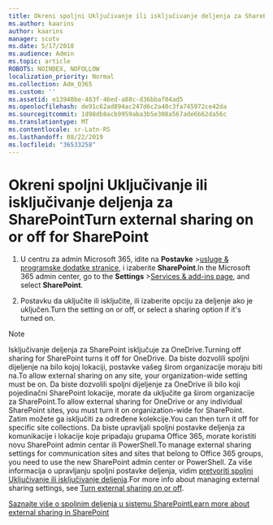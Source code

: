 ```yaml
---
title: Okreni spoljni Uključivanje ili isključivanje deljenja za SharePoint
ms.author: kaarins
author: kaarins
manager: scotv
ms.date: 5/17/2018
ms.audience: Admin
ms.topic: article
ROBOTS: NOINDEX, NOFOLLOW
localization_priority: Normal
ms.collection: Adm_O365
ms.custom: ''
ms.assetid: e13940be-483f-46ed-a88c-d36bbaf04ad5
ms.openlocfilehash: de91c62ad894ac247d6c2a40c3fa745972ce42da
ms.sourcegitcommit: 1d98db8acb9959aba3b5e308a567ade6b62da56c
ms.translationtype: MT
ms.contentlocale: sr-Latn-RS
ms.lasthandoff: 08/22/2019
ms.locfileid: "36533258"
---
```

# <a name="turn-external-sharing-on-or-off-for-sharepoint"></a><span data-ttu-id="b8c8e-102">Okreni spoljni Uključivanje ili isključivanje deljenja za SharePoint</span><span class="sxs-lookup"><span data-stu-id="b8c8e-102">Turn external sharing on or off for SharePoint</span></span>

1. <span data-ttu-id="b8c8e-103">U centru za admin Microsoft 365, idite na **Postavke** >[usluge &amp; programske dodatke stranice](https://portal.office.com/adminportal/home#/Settings/ServicesAndAddIns), i izaberite **SharePoint**.</span><span class="sxs-lookup"><span data-stu-id="b8c8e-103">In the Microsoft 365 admin center, go to the **Settings** >[Services &amp; add-ins page](https://portal.office.com/adminportal/home#/Settings/ServicesAndAddIns), and select **SharePoint**.</span></span>
    
2. <span data-ttu-id="b8c8e-104">Postavku da uključite ili isključite, ili izaberite opciju za deljenje ako je uključen.</span><span class="sxs-lookup"><span data-stu-id="b8c8e-104">Turn the setting on or off, or select a sharing option if it's turned on.</span></span>
    
> [!NOTE]
> <span data-ttu-id="b8c8e-105">Isključivanje deljenja za SharePoint isključuje za OneDrive.</span><span class="sxs-lookup"><span data-stu-id="b8c8e-105">Turning off sharing for SharePoint turns it off for OneDrive.</span></span> <span data-ttu-id="b8c8e-106">Da biste dozvolili spoljni dijeljenje na bilo kojoj lokaciji, postavke vašeg širom organizacije moraju biti na.</span><span class="sxs-lookup"><span data-stu-id="b8c8e-106">To allow external sharing on any site, your organization-wide setting must be on.</span></span> <span data-ttu-id="b8c8e-107">Da biste dozvolili spoljni dijeljenje za OneDrive ili bilo koji pojedinačni SharePoint lokacije, morate da uključite ga širom organizacije za SharePoint.</span><span class="sxs-lookup"><span data-stu-id="b8c8e-107">To allow external sharing for OneDrive or any individual SharePoint sites, you must turn it on organization-wide for SharePoint.</span></span> <span data-ttu-id="b8c8e-108">Zatim možete ga isključiti za određene kolekcije.</span><span class="sxs-lookup"><span data-stu-id="b8c8e-108">You can then turn it off for specific site collections.</span></span> <span data-ttu-id="b8c8e-109">Da biste upravljali spoljni postavke deljenja za komunikacije i lokacije koje pripadaju grupama Office 365, morate koristiti novu SharePoint admin centar ili PowerShell.</span><span class="sxs-lookup"><span data-stu-id="b8c8e-109">To manage external sharing settings for communication sites and sites that belong to Office 365 groups, you need to use the new SharePoint admin center or PowerShell.</span></span> <span data-ttu-id="b8c8e-110">Za više informacija o upravljanju spoljni postavke deljenja, vidim [pretvoriti spoljni Uključivanje ili isključivanje deljenja](https://go.microsoft.com/fwlink/?linkid=866426).</span><span class="sxs-lookup"><span data-stu-id="b8c8e-110">For more info about managing external sharing settings, see [Turn external sharing on or off](https://go.microsoft.com/fwlink/?linkid=866426).</span></span> 
  
[<span data-ttu-id="b8c8e-111">Saznajte više o spoljnim deljenja u sistemu SharePoint</span><span class="sxs-lookup"><span data-stu-id="b8c8e-111">Learn more about external sharing in SharePoint</span></span>](https://go.microsoft.com/fwlink/?linkid=734908)
  

